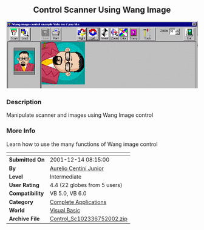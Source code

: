 ﻿<div align="center">

## Control Scanner Using Wang Image

<img src="PIC2002751154482007.gif">
</div>

### Description

Manipulate scanner and images using Wang Image control
 
### More Info
 
Learn how to use the many functions of Wang image control


<span>             |<span>
---                |---
**Submitted On**   |2001-12-14 08:15:00
**By**             |[Aurelio Centini Junior](https://github.com/Planet-Source-Code/PSCIndex/blob/master/ByAuthor/aurelio-centini-junior.md)
**Level**          |Intermediate
**User Rating**    |4.4 (22 globes from 5 users)
**Compatibility**  |VB 5\.0, VB 6\.0
**Category**       |[Complete Applications](https://github.com/Planet-Source-Code/PSCIndex/blob/master/ByCategory/complete-applications__1-27.md)
**World**          |[Visual Basic](https://github.com/Planet-Source-Code/PSCIndex/blob/master/ByWorld/visual-basic.md)
**Archive File**   |[Control\_Sc102336752002\.zip](https://github.com/Planet-Source-Code/aurelio-centini-junior-control-scanner-using-wang-image__1-36609/archive/master.zip)









